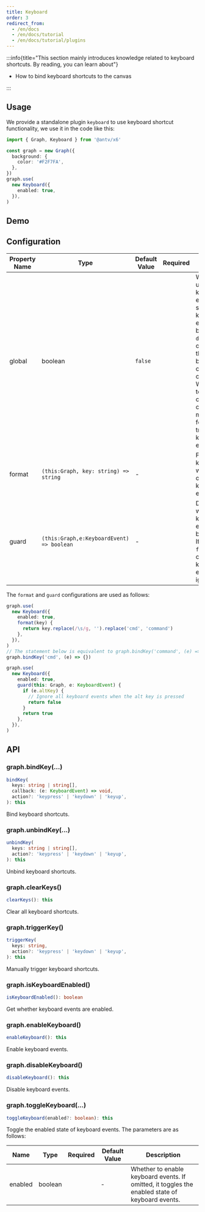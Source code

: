 ```yaml
---
title: Keyboard
order: 3
redirect_from:
  - /en/docs
  - /en/docs/tutorial
  - /en/docs/tutorial/plugins
---
```


:::info{title="This section mainly introduces knowledge related to keyboard shortcuts. By reading, you can learn about"}

- How to bind keyboard shortcuts to the canvas

:::

## Usage

We provide a standalone plugin `keyboard` to use keyboard shortcut functionality, we use it in the code like this:

```ts
import { Graph, Keyboard } from '@antv/x6'

const graph = new Graph({
  background: {
    color: '#F2F7FA',
  },
})
graph.use(
  new Keyboard({
    enabled: true,
  }),
)
```

## Demo

<code id="plugin-keyboard" src="@/src/tutorial/plugins/keyboard/index.tsx"></code>

## Configuration

| Property Name | Type                                      | Default Value | Required | Description                                                                                                                                       |
|---------------|-------------------------------------------|---------------|----------|---------------------------------------------------------------------------------------------------------------------------------------------------|
| global        | boolean                                   | `false`       |          | Whether to use global keyboard events. When set to `true`, keyboard events are bound to `document`; otherwise, they are bound to the canvas container. When bound to the canvas container, the container must gain focus to trigger keyboard events. |
| format        | `(this:Graph, key: string) => string`    | -             |          | Format the key string when binding or unbinding keyboard events.                                                                                   |
| guard         | `(this:Graph,e:KeyboardEvent) => boolean` | -             |          | Determine whether a keyboard event should be processed. If it returns `false`, the corresponding keyboard event is ignored.                       |

The `format` and `guard` configurations are used as follows:

```ts
graph.use(
  new Keyboard({
    enabled: true,
    format(key) {
      return key.replace(/\s/g, '').replace('cmd', 'command')
    },
  }),
)
// The statement below is equivalent to graph.bindKey('command', (e) => { })
graph.bindKey('cmd', (e) => {})

graph.use(
  new Keyboard({
    enabled: true,
    guard(this: Graph, e: KeyboardEvent) {
      if (e.altKey) {
        // Ignore all keyboard events when the alt key is pressed
        return false
      }
      return true
    },
  }),
)
```

## API

### graph.bindKey(...)

```ts
bindKey(
  keys: string | string[],
  callback: (e: KeyboardEvent) => void,
  action?: 'keypress' | 'keydown' | 'keyup',
): this
```

Bind keyboard shortcuts.

### graph.unbindKey(...)

```ts
unbindKey(
  keys: string | string[],
  action?: 'keypress' | 'keydown' | 'keyup',
): this
```

Unbind keyboard shortcuts.

### graph.clearKeys()

```ts
clearKeys(): this
```

Clear all keyboard shortcuts.

### graph.triggerKey()

```ts
triggerKey(
  keys: string,
  action?: 'keypress' | 'keydown' | 'keyup',
): this
```

Manually trigger keyboard shortcuts.

### graph.isKeyboardEnabled()

```ts
isKeyboardEnabled(): boolean
```

Get whether keyboard events are enabled.

### graph.enableKeyboard()

```ts
enableKeyboard(): this
```

Enable keyboard events.

### graph.disableKeyboard()

```ts
disableKeyboard(): this
```

Disable keyboard events.

### graph.toggleKeyboard(...)

```ts
toggleKeyboard(enabled?: boolean): this
```

Toggle the enabled state of keyboard events. The parameters are as follows:

| Name     | Type    | Required | Default Value | Description                                           |
|----------|---------|:--------:|---------------|------------------------------------------------------|
| enabled  | boolean |          | -             | Whether to enable keyboard events. If omitted, it toggles the enabled state of keyboard events. |
